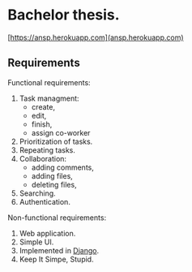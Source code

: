 # Bachelor thesis.
[https://ansp.herokuapp.com](ansp.herokuapp.com)

## Requirements

Functional requirements:
1. Task managment:
   - create,
   - edit,
   - finish,
   - assign co-worker  
2. Prioritization of tasks.
3. Repeating tasks.
4. Collaboration:
   - adding comments,
   - adding files,
   - deleting files,
5. Searching.
6. Authentication.

Non-functional requirements:
1. Web application.
2. Simple UI.
3. Implemented in [Django](https://www.djangoproject.com/).
4. Keep It Simpe, Stupid.
